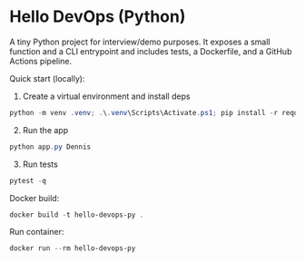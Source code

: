 # Hello DevOps (Python)

A tiny Python project for interview/demo purposes. It exposes a small function and a CLI entrypoint and includes tests, a Dockerfile, and a GitHub Actions pipeline.

Quick start (locally):

1. Create a virtual environment and install deps

```powershell
python -m venv .venv; .\.venv\Scripts\Activate.ps1; pip install -r requirements.txt
```

2. Run the app

```powershell
python app.py Dennis
```

3. Run tests

```powershell
pytest -q
```

Docker build:

```powershell
docker build -t hello-devops-py .
```

Run container:

```powershell
docker run --rm hello-devops-py
```
